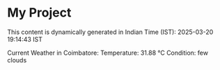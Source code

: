 # My Project

This content is dynamically generated in Indian Time (IST): 2025-03-20 19:14:43 IST


Current Weather in Coimbatore:
Temperature: 31.88 °C
Condition: few clouds
